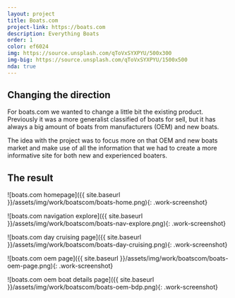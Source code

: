 ```yaml
---
layout: project
title: Boats.com
project-link: https://boats.com
description: Everything Boats
order: 1
color: ef6024
img: https://source.unsplash.com/qToVxSYXPYU/500x300
img-big: https://source.unsplash.com/qToVxSYXPYU/1500x500
nda: true
---
```


## Changing the direction

For boats.com we wanted to change a little bit the existing product. Previously it was a more generalist classified of boats for sell, but it has always a big amount of boats from manufacturers (OEM) and new boats.

The idea with the project was to focus more on that OEM and new boats market and make use of all the information that we had to create a more informative site for both new and experienced boaters.

## The result

![boats.com homepage]({{ site.baseurl }}/assets/img/work/boatscom/boats-home.png){: .work-screenshot}

![boats.com navigation explore]({{ site.baseurl }}/assets/img/work/boatscom/boats-nav-explore.png){: .work-screenshot}

![boats.com day cruising page]({{ site.baseurl }}/assets/img/work/boatscom/boats-day-cruising.png){: .work-screenshot}

![boats.com oem page]({{ site.baseurl }}/assets/img/work/boatscom/boats-oem-page.png){: .work-screenshot}

![boats.com oem boat details page]({{ site.baseurl }}/assets/img/work/boatscom/boats-oem-bdp.png){: .work-screenshot}
